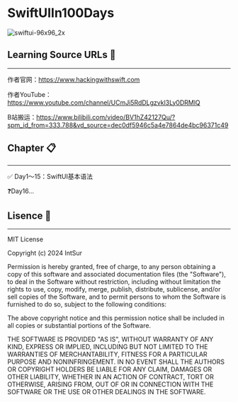 # SwiftUIIn100Days

![swiftui-96x96_2x](/Users/fan/Desktop/SwiftUIIn100Days/README.assets/swiftui-96x96_2x.png)

## Learning Source URLs 🔗

------

作者官网：https://www.hackingwithswift.com

作者YouTube：https://www.youtube.com/channel/UCmJi5RdDLgzvkl3Ly0DRMlQ

B站搬运：https://www.bilibili.com/video/BV1hZ42127Qu/?spm_id_from=333.788&vd_source=dec0df5946c5a4e7864de4bc96371c49

## Chapter 📋

------

✅ Day1～15：SwiftUI基本语法 

❓Day16...

## Lisence 🪪

------

MIT License

Copyright (c) 2024 IntSur

Permission is hereby granted, free of charge, to any person obtaining a copy
of this software and associated documentation files (the "Software"), to deal
in the Software without restriction, including without limitation the rights
to use, copy, modify, merge, publish, distribute, sublicense, and/or sell
copies of the Software, and to permit persons to whom the Software is
furnished to do so, subject to the following conditions:

The above copyright notice and this permission notice shall be included in all
copies or substantial portions of the Software.

THE SOFTWARE IS PROVIDED "AS IS", WITHOUT WARRANTY OF ANY KIND, EXPRESS OR
IMPLIED, INCLUDING BUT NOT LIMITED TO THE WARRANTIES OF MERCHANTABILITY,
FITNESS FOR A PARTICULAR PURPOSE AND NONINFRINGEMENT. IN NO EVENT SHALL THE
AUTHORS OR COPYRIGHT HOLDERS BE LIABLE FOR ANY CLAIM, DAMAGES OR OTHER
LIABILITY, WHETHER IN AN ACTION OF CONTRACT, TORT OR OTHERWISE, ARISING FROM,
OUT OF OR IN CONNECTION WITH THE SOFTWARE OR THE USE OR OTHER DEALINGS IN THE
SOFTWARE.

